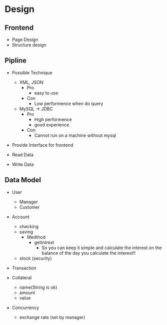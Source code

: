 # Design

## Frontend

- Page Design
- Structure design

## Pipline

- Possible Technique
  - XML, JSON
    - Pro
      - easy to use
    - Con
      - Low performence when do query
  - MySQL -> JDBC
    - Pro
      - High performence
      - good experience
    - Con
      - Cannot run on a machine without mysql

- Provide Interface for frontend
- Read Data
- Write Data

## Data Model

- User
  - Manager
  - Customer

- Account
  - checking
  - saving
    - Medthod
      - getIntrest
        - So you can keep it simple and calculate the interest on the balance of the day you calculate the interest!!
  - stock (security)

- Transaction

- Collateral
  - name(String is ok)
  - amount
  - value

- Concurrency
  - exchange rate (set by manager)
